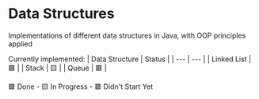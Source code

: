 # Data Structures
Implementations of different data structures in Java, with OOP principles applied

Currently implemented:
| Data Structure | Status |
| --- | --- |
| Linked List | 🟩 |
| Stack       | 🟨 |
| Queue       | 🟥 |

🟩 Done - 🟨 In Progress - 🟥 Didn't Start Yet
